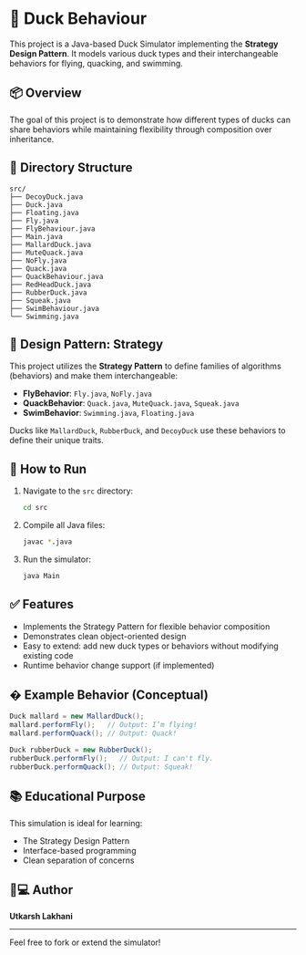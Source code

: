 # 🦆 Duck Behaviour

This project is a Java-based Duck Simulator implementing the **Strategy Design Pattern**. It models various duck types and their interchangeable behaviors for flying, quacking, and swimming.

## 📦 Overview

The goal of this project is to demonstrate how different types of ducks can share behaviors while maintaining flexibility through composition over inheritance.

## 📁 Directory Structure

```
src/
├── DecoyDuck.java
├── Duck.java
├── Floating.java
├── Fly.java
├── FlyBehaviour.java
├── Main.java
├── MallardDuck.java
├── MuteQuack.java
├── NoFly.java
├── Quack.java
├── QuackBehaviour.java
├── RedHeadDuck.java
├── RubberDuck.java
├── Squeak.java
├── SwimBehaviour.java
└── Swimming.java
```

## 🧠 Design Pattern: Strategy

This project utilizes the **Strategy Pattern** to define families of algorithms (behaviors) and make them interchangeable:

- **FlyBehavior**: `Fly.java`, `NoFly.java`
- **QuackBehavior**: `Quack.java`, `MuteQuack.java`, `Squeak.java`
- **SwimBehavior**: `Swimming.java`, `Floating.java`

Ducks like `MallardDuck`, `RubberDuck`, and `DecoyDuck` use these behaviors to define their unique traits.

## 🔧 How to Run

1. Navigate to the `src` directory:
   ```bash
   cd src
   ```

2. Compile all Java files:
   ```bash
   javac *.java
   ```

3. Run the simulator:
   ```bash
   java Main
   ```

## ✅ Features

- Implements the Strategy Pattern for flexible behavior composition
- Demonstrates clean object-oriented design
- Easy to extend: add new duck types or behaviors without modifying existing code
- Runtime behavior change support (if implemented)

## � Example Behavior (Conceptual)

```java
Duck mallard = new MallardDuck();
mallard.performFly();   // Output: I’m flying!
mallard.performQuack(); // Output: Quack!

Duck rubberDuck = new RubberDuck();
rubberDuck.performFly();   // Output: I can't fly.
rubberDuck.performQuack(); // Output: Squeak!
```

## 📚 Educational Purpose

This simulation is ideal for learning:

- The Strategy Design Pattern
- Interface-based programming
- Clean separation of concerns

## 👨💻 Author

**Utkarsh Lakhani** 

---

Feel free to fork or extend the simulator!
